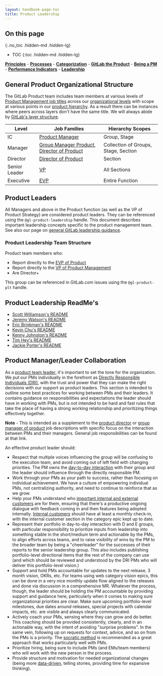 ```yaml
---
layout: handbook-page-toc
title: Product Leadership
---
```


## On this page

{:.no_toc .hidden-md .hidden-lg}

- TOC
{:toc .hidden-md .hidden-lg}

[**Principles**](/handbook/product/product-principles) - [**Processes**](/handbook/product/product-processes) - [**Categorization**](/handbook/product/categories) - [**GitLab the Product**](/handbook/product/gitlab-the-product) - [**Being a PM**](/handbook/product/product-manager-role) - [**Performance Indicators**](/handbook/product/performance-indicators/) - [**Leadership**](/handbook/product/product-leadership/)

## General Product Organizational Structure

The GitLab Product team includes team members at various levels of [Product Management job titles](/handbook/product/product-manager-role/#product-management-career-development-framework) across our [organizational levels](/company/team/structure/#levels) with scope at various points in our [product hierarchy](/handbook/product/categories/#hierarchy). As a result there can be instances where peers across layers don't have the same title. We will always abide by [GitLab's layer structure](/company/team/structure/#layers).

| Level | Job Families | Hierarchy Scopes |
| ----- | ------------ | ---------------- |
| IC | [Product Manager](/job-families/product/product-manager/) | Group, Stage |
| Manager | [Group Manager Product](/job-families/product/product-management-leadership/#group-manager-product-gmp), [Director of Product](/job-families/product/director-of-product/) | Collection of Groups, Stage, Section |
| Director | [Director of Product](/job-families/product/director-of-product/) | Section |
| Senior Leader | [VP](/job-families/product/vp-of-product/) | All Sections |
| Executive | [EVP](/job-families/product/evp-of-product/) | Entire Function |

## Product Leaders

All Managers and above in the Product function (as well as the VP of Product Strategy) are considered product leaders. They can be referenced using the `@gl-product-leadership` handle. This document describes important leadership concepts specific to the product management team. See also our page on [general GitLab leadership guidance](/handbook/leadership).

### Product Leadership Team Structure

Product team members who:

- Report directly to the [EVP of Product](/job-families/product/evp-of-product/)
- Report directly to the [VP of Product Management](/job-families/product/vp-of-product/)
- Are Director+

This group can be referenced in GitLab.com issues using the `@gl-product-plt` handle.

## Product Leadership ReadMe's

- [Scott Williamson's README](/handbook/product/readme/scott-williamson.html)
- [Jeremy Watson's README](/handbook/product/readme/jeremy-watson.html)
- [Eric Brinkman's README](/handbook/product/readme/eric-brinkman.html)
- [Kevin Chu's README](https://gitlab.com/kbychu/README)
- [Kenny Johnston's README](https://gitlab.com/kencjohnston/README)
- [Tim Hey's README](/handbook/product/readme/tim-hey.html)
- [Jackie Porter's README](https://gitlab.com/jreporter/read-me)

## Product Manager/Leader Collaboration

As a [product team leader](#product-leaders), it's important to set the tone for the organization.
We put our PMs individually in the forefront as
[Directly Responsible Individuals (DRI)](/handbook/people-group/directly-responsible-individuals/),
with the trust and power that they can make the right decisions with our support as
product leaders. This section is intended to outline some best practices for
working between PMs and their leaders. It contains guidance on responsibilities and
expectations the leader should have in working with PMs, but is not intended
to be hard and fast rules that take the place of having a strong working relationship
and prioritizing things effectively together.

**Note** - This is intended as a supplement to the [product director](/job-families/product/director-of-product/) or [group manager of product](/job-families/product/product-management-leadership/#group-manager-product-gmp)
job descriptions with specific focus on the interaction between PMs and their managers.
General job responsibilities can be found at that link.

An effective product leader should:

- Respect that multiple voices influencing the group will be confusing to the
execution team, and avoid coming out of left field with changing priorities.
The PM owns the [day-to-day interaction](/handbook/product/product-processes/#working-with-your-group)
with their group and the leader should influence through the directly responsible
PM.
- Work through your PMs as your path to success, rather than focusing on individual
achievement. We have a culture of empowering individual PMs, not centralizing
authority, and need to continue to reinforce that as we grow.
- Help your PMs understand who [important internal and external customers](/handbook/product/product-processes/#sensing-mechanisms)
are for them, ensuring that there's a productive ongoing dialogue with feedback
coming in and then features being adopted internally. [Internal customers](/handbook/values/#dogfooding)
should have at least a monthly check-in, with the internal customer section
in the category epic kept up to date.
- Represent their portfolio in day-to-day interaction with D and E groups, with
particular responsibility to prioritize inputs from leadership into something
stable in the short/medium term and actionable by the PMs, to align efforts
across teams, and to raise visibility of wins by the PM to the broader team
by being a "cheerleader" for the successes of their reports to the senior
leadership group. This also includes publishing portfolio-level directional
items that the rest of the company can use (and which should be reviewed and
understood by the DRI PMs who will deliver this portfolio-level vision.)
- Support and hold PMs accountable for updates to the next release, 3 month vision, OKRs, etc.
For teams using web category vision epics, this can be done in a very nice
monthly update flow aligned to the releases and done via discussion in a comprehensive
MR. Whatever the process, though, the leader should be holding the PM accountable
by providing support and guidance here, particularly when it comes to making sure
organizational priorities are clear. Make sure upcoming portfolio-level milestones,
due dates around releases, special projects with calendar impacts, etc. are visible
and always clearly communicated.
- Actively coach your PMs, sensing where they can grow and do better. This
coaching should be provided consistently, clearly, and in an actionable way, with
the intent of avoiding "surprise problems". In the same vein, following up on
requests for context, advice, and so on from the PMs is a priority. The
[socratic method](/company/team/structure/#management-group) is
recommended as a great approach that works particularly well with PMs.
- Prioritize hiring, being sure to include PMs (and EMs/team members) who will work
with the new person in the process.
- Provide structure and motivation for needed organizational changes (being more
[data-driven](/handbook/product/#data-driven-work),
telling stories, providing time for expansive thinking).

